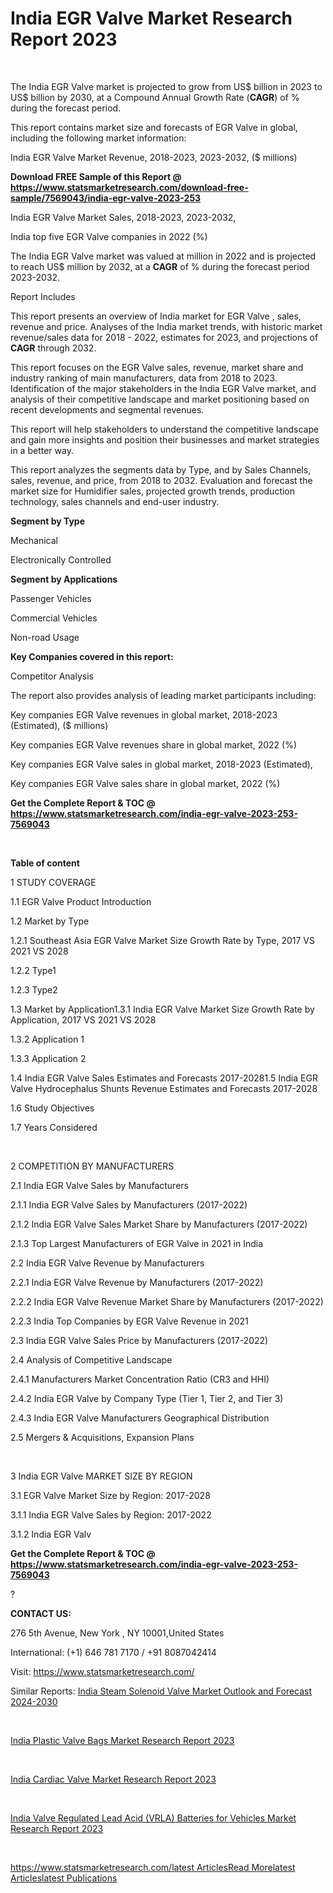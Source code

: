 <h1>India EGR Valve Market Research Report 2023</h1><br/><p>The India EGR Valve market is projected to grow from US$ billion in 2023 to US$ billion by 2030, at a Compound Annual Growth Rate (<strong>CAGR</strong>) of % during the forecast period.</p>
 
 
 
 <p>This report contains market size and forecasts of EGR Valve in global, including the following market information:</p>
 
 
 
 <p>India EGR Valve Market Revenue, 2018-2023, 2023-2032, ($ millions)</p>
 
 
 
 <p><strong>Download FREE Sample of this Report @ <a href="https://www.statsmarketresearch.com/download-free-sample/7569043/india-egr-valve-2023-253">https://www.statsmarketresearch.com/download-free-sample/7569043/india-egr-valve-2023-253</a></strong></p>
 
 
 
 <p>India EGR Valve Market Sales, 2018-2023, 2023-2032,</p>
 
 
 
 <p>India top five EGR Valve companies in 2022 (%)</p>
 
 
 
 <p>The India EGR Valve market was valued at million in 2022 and is projected to reach US$ million by 2032, at a <strong>CAGR</strong> of % during the forecast period 2023-2032.</p>
 
 
 
 <p>Report Includes</p>
 
 
 
 <p>This report presents an overview of India market for EGR Valve , sales, revenue and price. Analyses of the India market trends, with historic market revenue/sales data for 2018 - 2022, estimates for 2023, and projections of <strong>CAGR</strong> through 2032.</p>
 
 
 
 <p>This report focuses on the EGR Valve sales, revenue, market share and industry ranking of main manufacturers, data from 2018 to 2023. Identification of the major stakeholders in the India EGR Valve market, and analysis of their competitive landscape and market positioning based on recent developments and segmental revenues.</p>
 
 
 
 <p>This report will help stakeholders to understand the competitive landscape and gain more insights and position their businesses and market strategies in a better way.</p>
 
 
 
 <p>This report analyzes the segments data by Type, and by Sales Channels, sales, revenue, and price, from 2018 to 2032. Evaluation and forecast the market size for Humidifier sales, projected growth trends, production technology, sales channels and end-user industry.</p>
 
 
 
 <p><strong>Segment by Type</strong></p>
 
 
 
 <p>Mechanical</p>
 
 
 
 <p>Electronically Controlled</p>
 
 
 
 <p><strong>Segment <strong><strong>by Applications</strong></strong></strong></p>
 
 
 
 <p>Passenger Vehicles</p>
 
 
 
 <p>Commercial Vehicles</p>
 
 
 
 <p>Non-road Usage</p>
 
 
 
 <p><strong>Key Companies covered in this report:</strong></p>
 
 
 
 <p>Competitor Analysis</p>
 
 
 
 <p>The report also provides analysis of leading market participants including:</p>
 
 
 
 <p>Key companies EGR Valve revenues in global market, 2018-2023 (Estimated), ($ millions)</p>
 
 
 
 <p>Key companies EGR Valve revenues share in global market, 2022 (%)</p>
 
 
 
 <p>Key companies EGR Valve sales in global market, 2018-2023 (Estimated),</p>
 
 
 
 <p>Key companies EGR Valve sales share in global market, 2022 (%)</p>
 
 
 
 <div><b>Get the Complete Report & TOC @ <a href="https://www.statsmarketresearch.com/india-egr-valve-2023-253-7569043">https://www.statsmarketresearch.com/india-egr-valve-2023-253-7569043</a></b></div>
 
 
 
 <p><br />
 
 <b>Table of content</b></p>
 
 
 
 <p>1 STUDY COVERAGE<br />
 
 1.1 EGR Valve Product Introduction<br />
 
 1.2 Market by Type<br />
 
 1.2.1 Southeast Asia EGR Valve Market Size Growth Rate by Type, 2017 VS 2021 VS 2028<br />
 
 1.2.2 Type1<br />
 
 1.2.3 Type2<br />
 
 1.3 Market by Application1.3.1 India EGR Valve Market Size Growth Rate by Application, 2017 VS 2021 VS 2028<br />
 
 1.3.2 Application 1<br />
 
 1.3.3 Application 2<br />
 
 1.4 India EGR Valve Sales Estimates and Forecasts 2017-20281.5 India EGR Valve Hydrocephalus Shunts Revenue Estimates and Forecasts 2017-2028<br />
 
 1.6 Study Objectives<br />
 
 1.7 Years Considered<br />
 
 <br />
 
 2 COMPETITION BY MANUFACTURERS<br />
 
 2.1 India EGR Valve Sales by Manufacturers<br />
 
 2.1.1 India EGR Valve Sales by Manufacturers (2017-2022)<br />
 
 2.1.2 India EGR Valve Sales Market Share by Manufacturers (2017-2022)<br />
 
 2.1.3 Top Largest Manufacturers of EGR Valve in 2021 in India<br />
 
 2.2 India EGR Valve Revenue by Manufacturers<br />
 
 2.2.1 India EGR Valve Revenue by Manufacturers (2017-2022)<br />
 
 2.2.2 India EGR Valve Revenue Market Share by Manufacturers (2017-2022)<br />
 
 2.2.3 India Top Companies by EGR Valve Revenue in 2021<br />
 
 2.3 India EGR Valve Sales Price by Manufacturers (2017-2022)<br />
 
 2.4 Analysis of Competitive Landscape<br />
 
 2.4.1 Manufacturers Market Concentration Ratio (CR3 and HHI)<br />
 
 2.4.2 India EGR Valve by Company Type (Tier 1, Tier 2, and Tier 3)<br />
 
 2.4.3 India EGR Valve Manufacturers Geographical Distribution<br />
 
 2.5 Mergers & Acquisitions, Expansion Plans<br />
 
 <br />
 
 3 India EGR Valve MARKET SIZE BY REGION<br />
 
 3.1 EGR Valve Market Size by Region: 2017-2028<br />
 
 3.1.1 India EGR Valve Sales by Region: 2017-2022<br />
 
 3.1.2 India EGR Valv</p>
 
 
 
 <div><b>Get the Complete Report & TOC @ <a href="https://www.statsmarketresearch.com/india-egr-valve-2023-253-7569043">https://www.statsmarketresearch.com/india-egr-valve-2023-253-7569043</a></b></div>
 
 
 
 <p>? </p>
 
 
 
 <p><b>CONTACT US:</b><br />
 
 276 5th Avenue, New York , NY 10001,United States<br />
 
 International: (+1) 646 781 7170 / +91 8087042414<br />
 
 Visit: <a href="https://www.statsmarketresearch.com/">https://www.statsmarketresearch.com/</a><br />
 
 Similar Reports: <a href="https://www.statsmarketresearch.com/india-egr-valve-2023-253-7569043">India Steam Solenoid Valve Market Outlook and Forecast 2024-2030</a><br />
 
 <br />
 
 <a href="https://www.statsmarketresearch.com/india-egr-valve-2023-253-7569043">India Plastic Valve Bags Market Research Report 2023</a><br />
 
 <br />
 
 <a href="https://www.statsmarketresearch.com/india-egr-valve-2023-253-7569043">India Cardiac Valve Market Research Report 2023</a><br />
 
 <br />
 
 <a href="https://www.statsmarketresearch.com/india-egr-valve-2023-253-7569043">India Valve Regulated Lead Acid (VRLA) Batteries for Vehicles Market Research Report 2023</a><br />
 
 <br />
 
 <a href="https://gyeongbokgung.com">https://www.statsmarketresearch.com/</a><a href="https://hallyeomaritime.com">latest Articles</a><a href="https://jingwansa.com">Read More</a><a href="https://nguoiviet.jp/">latest Articles</a><a href="https://www.intelmarketresearch.com/">latest Publications</a></p>